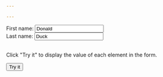 ```yaml
---

---
```

<html>
<body>

<form id="frm1" action="/action_page.php">
  First name: <input type="text" name="fname" value="Donald"><br>
  Last name: <input type="text" name="lname" value="Duck"><br><br>
</form> 

<p>Click "Try it" to display the value of each element in the form.</p>

<button onclick="exportToCsv()">Try it</button>

<p id="demo"></p>

<script>
function exportToCsv() {
        var myCsv = myFunction();
        window.open('data:text/csv;charset=utf-8,' + escape(myCsv));}
function myFunction() {
  var x = document.getElementById("frm1");
  var text = "";
  var i;
  for (i = 0; i < x.length ;i++) {
    text += x.elements[i].value + ",";
  }
  return text;
}
</script>

</body>
</html>
